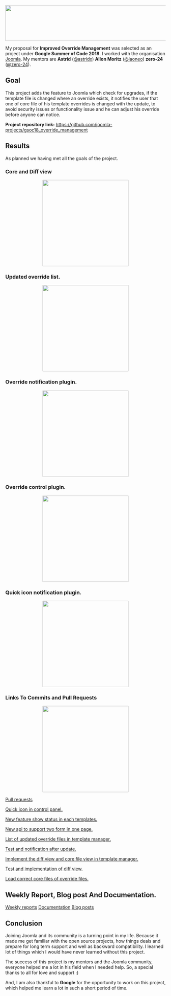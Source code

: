 <p align="center">
  <img width="556" height="112" src="https://github.com/Anu1601CS/GSoC-2018-Work-Report/blob/master/src/gsoc.png">
</p>

My proposal for **Improved Override Management** was selected as an project under **Google Summer of Code 2018**.  I worked with the organisation [Joomla](https://github.com/joomla/). My mentors are **Astrid** ([@astridx](https://github.com/astridx)) **Allon Moritz** ([@laoneo](https://github.com/laoneo)) **zero-24** ([@zero-24](https://github.com/zero-24)).

## Goal

This project adds the feature to Joomla which check for upgrades, if the template file is changed where an override exists, it notifies the user that one of core file of his template overrides is changed with the update, to avoid security issues or functionality issue and he can adjust his override before anyone can notice.

**Project repository link:** https://github.com/joomla-projects/gsoc18_override_management

## Results

As planned we having met all the goals of the project.

### Core and Diff view
<p align="center">
  <img height="270" src="https://github.com/Anu1601cs/GSoC-2018-Work-Report/blob/master/src/diff.png">
</p>

### Updated override list.
<p align="center">
  <img height="270" src="https://github.com/Anu1601cs/GSoC-2018-Work-Report/blob/master/src/override_list.png">
</p>

### Override notification plugin.
<p align="center">
  <img height="270" src="https://github.com/Anu1601cs/GSoC-2018-Work-Report/blob/master/src/plugin.png">
</p>

### Override control plugin.
<p align="center">
  <img height="270" src="https://github.com/Anu1601cs/GSoC-2018-Work-Report/blob/master/src/plugin2.png">
</p>

### Quick icon notification plugin.
<p align="center">
  <img height="270" src="https://github.com/Anu1601cs/GSoC-2018-Work-Report/blob/master/src/quick-icon.png">
</p>

### Links To Commits and Pull Requests

<p align="center">
  <img height="270" src="https://github.com/Anu1601cs/GSoC-2018-Work-Report/blob/master/src/commit.png">
</p>

[Pull requests](https://github.com/joomla-projects/gsoc18_override_management/pulls?q=is%3Apr+author%3AAnu1601CS+is%3Aclosed)

[Quick icon in control panel.](https://github.com/joomla-projects/gsoc18_override_management/pull/39)

[New feature show status in each templates.](https://github.com/joomla-projects/gsoc18_override_management/pull/47)

[New api to support two form in one page.](https://github.com/joomla-projects/gsoc18_override_management/pull/36)

[List of updated override files in template manager.](https://github.com/joomla-projects/gsoc18_override_management/pull/30)

[Test and notification after update.](https://github.com/joomla-projects/gsoc18_override_management/pull/16)

[Implement the diff view and core file view in template manager.](https://github.com/joomla-projects/gsoc18_override_management/pull/9)

[Test and implementation of diff view.](https://github.com/joomla-projects/gsoc18_override_management/pull/6)

[Load correct core files of override files.](https://github.com/joomla-projects/gsoc18_override_management/pull/2)

## Weekly Report, Blog post And Documentation.

[Weekly reports](https://volunteers.joomla.org/teams/gsoc-18-improve-override-management)
[Documentation](https://docs.joomla.org/J4.x:Improved_Override_Management)
[Blog posts](https://community.joomla.org/gsoc-2018.html)

## Conclusion

Joining Joomla and its community is a turning point in my life. Because it made me get familiar with the open source projects, how things deals and prepare for long term support and well as backward compatibility. I learned lot of things which I would have never learned without this project.

The success of this project is my mentors and the Joomla community, everyone helped me a lot in his field when I needed help. So, a special thanks to all for love and support :)

And, I am also thankful to **Google** for the opportunity to work on this project, which helped me learn a lot in such a short period of time.
